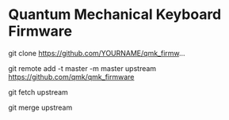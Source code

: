 # Quantum Mechanical Keyboard Firmware

git clone https://github.com/YOURNAME/qmk_firmw...

git remote add -t master -m master upstream https://github.com/qmk/qmk_firmware

git fetch upstream

git merge upstream
